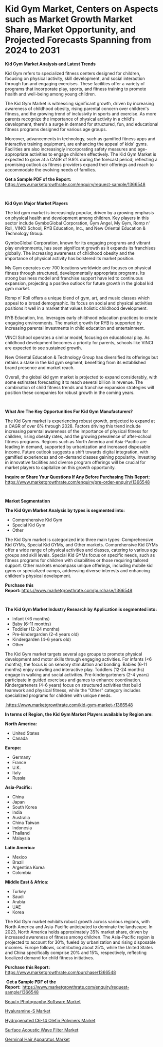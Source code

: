 <p><h1>Kid Gym Market, Centers on Aspects such as Market Growth Market Share, Market Opportunity, and Projected Forecasts Spanning from 2024 to 2031</h1></p><p><strong>Kid Gym Market Analysis and Latest Trends</strong></p>
<p><p>Kid Gym refers to specialized fitness centers designed for children, focusing on physical activity, skill development, and social interaction through fun and engaging exercises. These facilities offer a variety of programs that incorporate play, sports, and fitness training to promote health and well-being among young children.</p><p>The Kid Gym Market is witnessing significant growth, driven by increasing awareness of childhood obesity, rising parental concern over children's fitness, and the growing trend of inclusivity in sports and exercise. As more parents recognize the importance of physical activity in a child's development, there's a surge in demand for structured, fun, and educational fitness programs designed for various age groups.</p><p>Moreover, advancements in technology, such as gamified fitness apps and interactive training equipment, are enhancing the appeal of kids' gyms. Facilities are also increasingly incorporating safety measures and age-appropriate activities to engage children effectively. The Kid Gym Market is expected to grow at a CAGR of 9.9% during the forecast period, reflecting a promising outlook as fitness providers expand their offerings and reach to accommodate the evolving needs of families.</p></p>
<p><strong>Get a Sample PDF of the Report:&nbsp;</strong> <a href="https://www.marketgrowthrate.com/enquiry/request-sample/1366548">https://www.marketgrowthrate.com/enquiry/request-sample/1366548</a></p>
<p>&nbsp;</p>
<p><strong>Kid Gym Major Market Players</strong></p>
<p><p>The kid gym market is increasingly popular, driven by a growing emphasis on physical health and development among children. Key players in this sector include GymboGlobal Corporation, Gym Angel, My Gym, Romp n' Roll, VINCI School, RYB Education, Inc., and New Oriental Education & Technology Group. </p><p>GymboGlobal Corporation, known for its engaging programs and vibrant play environments, has seen significant growth as it expands its franchises globally. The increasing awareness of childhood obesity and the importance of physical activity has bolstered its market position.</p><p>My Gym operates over 700 locations worldwide and focuses on physical fitness through structured, developmentally appropriate programs. Its strong business model and franchise support have led to continuous expansion, projecting a positive outlook for future growth in the global kid gym market.</p><p>Romp n' Roll offers a unique blend of gym, art, and music classes which appeal to a broad demographic. Its focus on social and physical activities positions it well in a market that values holistic childhood development. </p><p>RYB Education, Inc. leverages early childhood education practices to create engaging environments. The market growth for RYB is supported by increasing parental investments in child education and entertainment.</p><p>VINCI School operates a similar model, focusing on educational play. As childhood development becomes a priority for parents, schools like VINCI are expected to see sustained growth.</p><p>New Oriental Education & Technology Group has diversified its offerings but retains a stake in the kid gym segment, benefiting from its established brand presence and market reach.</p><p>Overall, the global kid gym market is projected to expand considerably, with some estimates forecasting it to reach several billion in revenue. The combination of child fitness trends and franchise expansion strategies will position these companies for robust growth in the coming years.</p></p>
<p>&nbsp;</p>
<p><strong>What Are The Key Opportunities For Kid Gym Manufacturers?</strong></p>
<p><p>The Kid Gym market is experiencing robust growth, projected to expand at a CAGR of over 8% through 2028. Factors driving this trend include increasing parental awareness of the importance of physical fitness for children, rising obesity rates, and the growing prevalence of after-school fitness programs. Regions such as North America and Asia-Pacific are leading in demand, supported by urbanization and increased disposable income. Future outlook suggests a shift towards digital integration, with gamified experiences and on-demand classes gaining popularity. Investing in innovative facilities and diverse program offerings will be crucial for market players to capitalize on this growth opportunity.</p></p>
<p><strong>Inquire or Share Your Questions If Any Before Purchasing This Report:</strong> <a href="https://www.marketgrowthrate.com/enquiry/pre-order-enquiry/1366548">https://www.marketgrowthrate.com/enquiry/pre-order-enquiry/1366548</a></p>
<p>&nbsp;</p>
<p><strong>Market Segmentation</strong></p>
<p><strong>The Kid Gym Market Analysis by types is segmented into:</strong></p>
<p><ul><li>Comprehensive Kid Gym</li><li>Special Kid Gym</li><li>Other</li></ul></p>
<p><p>The Kid Gym market is categorized into three main types: Comprehensive Kid GYMs, Special Kid GYMs, and Other markets. Comprehensive Kid GYMs offer a wide range of physical activities and classes, catering to various age groups and skill levels. Special Kid GYMs focus on specific needs, such as fitness programs for children with disabilities or those requiring tailored support. Other markets encompass unique offerings, including mobile kid gyms or specialized camps, addressing diverse interests and enhancing children's physical development.</p></p>
<p><strong>Purchase this Report:&nbsp;</strong><a href="https://www.marketgrowthrate.com/purchase/1366548">https://www.marketgrowthrate.com/purchase/1366548</a></p>
<p>&nbsp;</p>
<p><strong>The Kid Gym Market Industry Research by Application is segmented into:</strong></p>
<p><ul><li>Infant (<6 months)</li><li>Baby (6-11 months)</li><li>Toddler (12-24 months)</li><li>Pre-kindergarden (2-4 years old)</li><li>Kindergarden (4-6 years old)</li><li>Other</li></ul></p>
<p><p>The Kid Gym market targets several age groups to promote physical development and motor skills through engaging activities. For infants (<6 months), the focus is on sensory stimulation and bonding. Babies (6-11 months) enjoy crawling and interactive play. Toddlers (12-24 months) engage in walking and social activities. Pre-kindergarteners (2-4 years) participate in guided exercises and games to enhance coordination. Kindergarteners (4-6 years) focus on structured activities that build teamwork and physical fitness, while the "Other" category includes specialized programs for children with unique needs.</p></p>
<p><a href="https://www.marketgrowthrate.com/kid-gym-market-r1366548">&nbsp;https://www.marketgrowthrate.com/kid-gym-market-r1366548</a></p>
<p><strong>In terms of Region, the Kid Gym Market Players available by Region are:</strong></p>
<p>
    <p> <strong> North America: </strong>
        <ul>
            <li>United States</li>
            <li>Canada</li>
        </ul>
        </p> 
    <p> <strong> Europe: </strong>
        <ul>
            <li>Germany</li>
            <li>France</li>
            <li>U.K.</li>
            <li>Italy</li>
            <li>Russia</li>
        </ul>
        </p> 
    <p> <strong> Asia-Pacific: </strong>
        <ul>
            <li>China</li>
            <li>Japan</li>
            <li>South Korea</li>
            <li>India</li>
            <li>Australia</li>
            <li>China Taiwan</li>
            <li>Indonesia</li>
            <li>Thailand</li>
            <li>Malaysia</li>
        </ul>
        </p> 
    <p> <strong> Latin America: </strong>
        <ul>
            <li>Mexico</li>
            <li>Brazil</li>
            <li>Argentina Korea</li>
            <li>Colombia</li>
        </ul>
        </p> 
    <p> <strong> Middle East & Africa: </strong>
        <ul>
            <li>Turkey</li>
            <li>Saudi</li>
            <li>Arabia</li>
            <li>UAE</li>
            <li>Korea</li>
        </ul>
    </p>
    </p>
<p><p>The Kid Gym market exhibits robust growth across various regions, with North America and Asia-Pacific anticipated to dominate the landscape. In 2023, North America holds approximately 35% market share, driven by increased awareness of fitness among children. The Asia-Pacific region is projected to account for 30%, fueled by urbanization and rising disposable incomes. Europe follows, contributing about 25%, while the United States and China specifically comprise 20% and 15%, respectively, reflecting localized demand for child fitness initiatives.</p></p>
<p><strong>Purchase this Report: </strong><a href="https://www.marketgrowthrate.com/purchase/1366548">https://www.marketgrowthrate.com/purchase/1366548</a></p>
<p>&nbsp;<strong>Get a Sample PDF of the Report:&nbsp;&nbsp;</strong><a href="https://www.marketgrowthrate.com/enquiry/request-sample/1366548">https://www.marketgrowthrate.com/enquiry/request-sample/1366548</a></p>
<p><strong></strong></p>
<p><p><a href="https://github.com/KamrulHadi87/Market-Research-Report-List-1/blob/main/beauty-photography-software-market.md">Beauty Photography Software Market</a></p><p><a href="https://issuu.com/reportprime-2/docs/hyaluramine-s-market-size-2030.pptx_6ce834eceac97c">Hyaluramine-S Market</a></p><p><a href="https://issuu.com/reportprime-2/docs/hydrogenated-c6-14-olefin-polymers-_a3ec7b4de4bcf0">Hydrogenated C6-14 Olefin Polymers Market</a></p><p><a href="https://www.linkedin.com/pulse/future-trajectory-surface-acoustic-wave-filter-market-emerging-bczge?trackingId=kbaZivgIRTqd7eS5zTjLHw%3D%3D">Surface Acoustic Wave Filter Market</a></p><p><a href="https://github.com/ChiragRp1/Market-Research-Report-List-6/blob/main/germinal-hair-apparatus-market.md">Germinal Hair Apparatus Market</a></p></p>